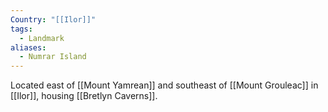 ```yaml
---
Country: "[[Ilor]]"
tags:
  - Landmark
aliases:
  - Numrar Island
---
```

Located east of [[Mount Yamrean]] and southeast of [[Mount Grouleac]] in [[Ilor]], housing [[Bretlyn Caverns]].